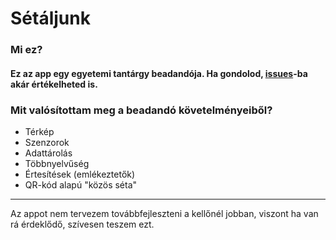 # Sétáljunk

### Mi ez?
#### Ez az app egy egyetemi tantárgy beadandója. Ha gondolod, [issues](https://github.com/domedav/Setaljunk/issues)-ba akár értékelheted is.

### Mit valósítottam meg a beadandó követelményeiből?
- Térkép
- Szenzorok
- Adattárolás
- Többnyelvűség
- Értesítések (emlékeztetők)
- QR-kód alapú "közös séta"
---

Az appot nem tervezem továbbfejleszteni a kellőnél jobban, viszont ha van rá érdeklődő, szívesen teszem ezt.
